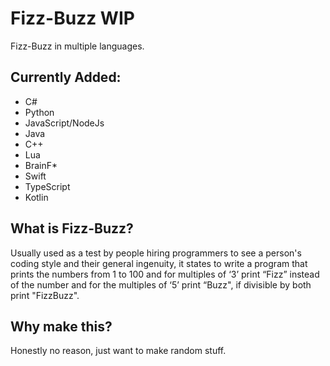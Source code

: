# Fizz-Buzz WIP
Fizz-Buzz in multiple languages.

## Currently Added:
- C#
- Python
- JavaScript/NodeJs
- Java
- C++
- Lua
- BrainF*
- Swift
- TypeScript
- Kotlin

## What is Fizz-Buzz?
Usually used as a test by people hiring programmers to see a person's coding style and their general ingenuity, it states to write a program that prints the numbers from 1 to 100 and for multiples of ‘3’ print “Fizz” instead of the number and for the multiples of ‘5’ print “Buzz", if divisible by both print "FizzBuzz".

## Why make this?
Honestly no reason, just want to make random stuff.
